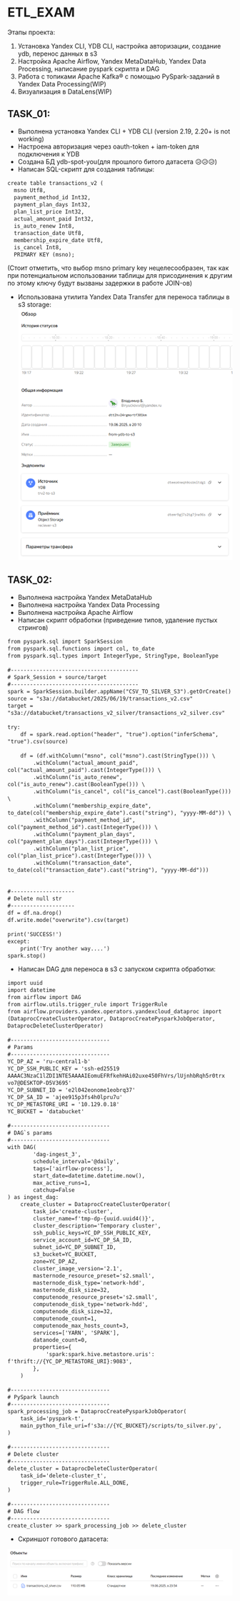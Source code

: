 # ETL_EXAM
Этапы проекта:
1. Установка Yandex CLI, YDB CLI, настройка авторизации, создание ydb, перенос данных в s3
2. Настройка Apache Airflow, Yandex MetaDataHub, Yandex Data Processing, написание pyspark скрипта и DAG
3. Работа с топиками Apache Kafka® с помощью PySpark-заданий в Yandex Data Processing(WIP)
4. Визуализация в DataLens(WIP)
## TASK_01:
- Выполнена установка Yandex CLI + YDB CLI (version 2.19, 2.20+ is not working)
- Настроена авторизация через oauth-token + iam-token для подключения к YDB
- Создана БД ydb-spot-you(для прошлого битого датасета :disappointed_relieved::disappointed_relieved::disappointed_relieved:)
- Написан SQL-скрипт для создания таблицы:
```
create table transactions_v2 (
  msno Utf8,
  payment_method_id Int32,
  payment_plan_days Int32,
  plan_list_price Int32,
  actual_amount_paid Int32,
  is_auto_renew Int8,
  transaction_date Utf8,
  membership_expire_date Utf8,
  is_cancel Int8,
  PRIMARY KEY (msno);
```
(Стоит отметить, что выбор msno primary key нецелесообразен, так как при потенциальном использовании таблицы для присодинения к другим по этому ключу будут вызваны задержки в работе JOIN-ов)

- Использована утилита Yandex Data Transfer для переноса таблицы в s3 storage:
![Скриншот](task_01/ydt_work.png)

## TASK_02:
- Выполнена настройка Yandex MetaDataHub
- Выполнена настройка Yandex Data Processing
- Выполнена настройка Apache Airflow
- Написан скрипт обработки (приведение типов, удаление пустых стрингов)

```
from pyspark.sql import SparkSession
from pyspark.sql.functions import col, to_date
from pyspark.sql.types import IntegerType, StringType, BooleanType

#----------------------------------------
# Spark_Session + source/target
#----------------------------------------
spark = SparkSession.builder.appName("CSV_TO_SILVER_S3").getOrCreate()
source = "s3a://databucket/2025/06/19/transactions_v2.csv"
target = "s3a://databucket/transactions_v2_silver/transactions_v2_silver.csv"

try:
    df = spark.read.option("header", "true").option("inferSchema", "true").csv(source)

    df = (df.withColumn("msno", col("msno").cast(StringType())) \
        .withColumn("actual_amount_paid", col("actual_amount_paid").cast(IntegerType())) \
        .withColumn("is_auto_renew", col("is_auto_renew").cast(BooleanType())) \
        .withColumn("is_cancel", col("is_cancel").cast(BooleanType())) \
        .withColumn("membership_expire_date", to_date(col("membership_expire_date").cast("string"), "yyyy-MM-dd")) \
        .withColumn("payment_method_id", col("payment_method_id").cast(IntegerType())) \
        .withColumn("payment_plan_days", col("payment_plan_days").cast(IntegerType())) \
        .withColumn("plan_list_price", col("plan_list_price").cast(IntegerType())) \
        .withColumn("transaction_date", to_date(col("transaction_date").cast("string"), "yyyy-MM-dd")))


#--------------------
# Delete null str
#--------------------
df = df.na.drop()
df.write.mode("overwrite").csv(target)

print('SUCCESS!')
except:
    print('Try another way....')
spark.stop()
```


- Написан DAG для переноса в s3 с запуском скрипта обработки:
```
import uuid
import datetime
from airflow import DAG
from airflow.utils.trigger_rule import TriggerRule
from airflow.providers.yandex.operators.yandexcloud_dataproc import (DataprocCreateClusterOperator, DataprocCreatePysparkJobOperator, DataprocDeleteClusterOperator)

#-------------------------------
# Params
#-------------------------------
YC_DP_AZ = 'ru-central1-b'
YC_DP_SSH_PUBLIC_KEY = 'ssh-ed25519 AAAAC3NzaC1lZDI1NTE5AAAAIEomuEFRfkehHAi02uxe450FhVrs/lUjnhbRqh5r0trx vo7@DESKTOP-D5V3695'
YC_DP_SUBNET_ID = 'e2l042eonome1eobrq37'
YC_DP_SA_ID = 'ajee915p3fs4h0lpru7u'
YC_DP_METASTORE_URI = '10.129.0.18'
YC_BUCKET = 'databucket'

#-------------------------------
# DAG`s params
#-------------------------------
with DAG(
        'dag-ingest_3',
        schedule_interval='@daily',
        tags=['airflow-process'],
        start_date=datetime.datetime.now(),
        max_active_runs=1,
        catchup=False
) as ingest_dag:
    create_cluster = DataprocCreateClusterOperator(
        task_id='create-cluster',
        cluster_name=f'tmp-dp-{uuid.uuid4()}',
        cluster_description='Temporary cluster',
        ssh_public_keys=YC_DP_SSH_PUBLIC_KEY,
        service_account_id=YC_DP_SA_ID,
        subnet_id=YC_DP_SUBNET_ID,
        s3_bucket=YC_BUCKET,
        zone=YC_DP_AZ,
        cluster_image_version='2.1',
        masternode_resource_preset='s2.small',
        masternode_disk_type='network-hdd',
        masternode_disk_size=32,
        computenode_resource_preset='s2.small',
        computenode_disk_type='network-hdd',
        computenode_disk_size=32,
        computenode_count=1,
        computenode_max_hosts_count=3,
        services=['YARN', 'SPARK'],
        datanode_count=0,
        properties={
            'spark:spark.hive.metastore.uris': f'thrift://{YC_DP_METASTORE_URI}:9083',
        },
    )

#-------------------------------
# PySpark launch
#-------------------------------
spark_processing_job = DataprocCreatePysparkJobOperator(
    task_id='pyspark-t',
    main_python_file_uri=f's3a://{YC_BUCKET}/scripts/to_silver.py',
)

#-------------------------------
# Delete cluster
#-------------------------------
delete_cluster = DataprocDeleteClusterOperator(
    task_id='delete-cluster_t',
    trigger_rule=TriggerRule.ALL_DONE,
)

#-------------------------------
# DAG flow
#-------------------------------
create_cluster >> spark_processing_job >> delete_cluster
```
- Скриншот готового датасета:

![Скриншот](task_02/tr_silver.png)

